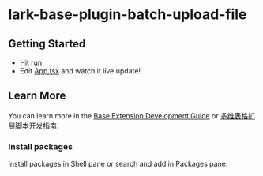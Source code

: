 # lark-base-plugin-batch-upload-file

## Getting Started
- Hit run
- Edit [App.tsx](#src/App.tsx) and watch it live update!

## Learn More

You can learn more in the [Base Extension Development Guide](https://lark-technologies.larksuite.com/docx/HvCbdSzXNowzMmxWgXsuB2Ngs7d) or [多维表格扩展脚本开发指南](https://feishu.feishu.cn/docx/U3wodO5eqome3uxFAC3cl0qanIe).

### Install packages

Install packages in Shell pane or search and add in Packages pane.
